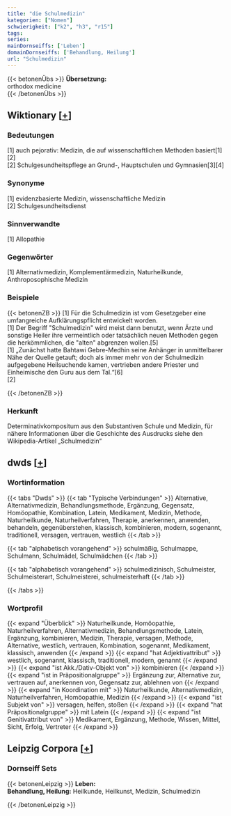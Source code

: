 ```yaml
---
title: "die Schulmedizin"
kategorien: ["Nomen"]
schwierigkeit: ["k2", "h3", "r15"]
tags:
series:
mainDornseiffs: ['Leben']
domainDornseiffs: ['Behandlung, Heilung']
url: "Schulmedizin"
---
```


{{< betonenÜbs >}}
**Übersetzung:**  
orthodox medicine  
{{< /betonenÜbs >}}

## Wiktionary [[+](https://de.wiktionary.org/wiki/Schulmedizin)]

### Bedeutungen
[1] auch pejorativ: Medizin, die auf wissenschaftlichen Methoden basiert[1][2]  
[2] Schulgesundheitspflege an Grund-,  Hauptschulen und Gymnasien[3][4]  

### Synonyme
[1] evidenzbasierte Medizin, wissenschaftliche Medizin  
[2] Schulgesundheitsdienst  

### Sinnverwandte
[1] Allopathie  

### Gegenwörter
[1] Alternativmedizin, Komplementärmedizin, Naturheilkunde, Anthroposophische Medizin  

### Beispiele
{{< betonenZB >}}
[1] Für die Schulmedizin ist vom Gesetzgeber eine umfangreiche Aufklärungspflicht entwickelt worden.  
[1] Der Begriff "Schulmedizin" wird meist dann benutzt, wenn Ärzte und sonstige Heiler ihre vermeintlich oder tatsächlich neuen Methoden gegen die herkömmlichen, die "alten" abgrenzen wollen.[5]  
[1] „Zunächst hatte Bahtawi Gebre-Medhin seine Anhänger in unmittelbarer Nähe der Quelle getauft; doch als immer mehr von der Schulmedizin aufgegebene Heilsuchende kamen, vertrieben andere Priester und Einheimische den Guru aus dem Tal.“[6]  
[2]  

{{< /betonenZB >}}
### Herkunft
Determinativkompositum aus den Substantiven Schule und Medizin, für nähere Informationen über die Geschichte des Ausdrucks siehe den Wikipedia-Artikel „Schulmedizin“  



## dwds [[+](https://www.dwds.de/wb/Schulmedizin)]

### Wortinformation
{{< tabs "Dwds" >}}
{{< tab "Typische Verbindungen" >}}
Alternative, Alternativmedizin, Behandlungsmethode, Ergänzung, Gegensatz, Homöopathie, Kombination, Latein, Medikament, Medizin, Methode, Naturheilkunde, Naturheilverfahren, Therapie, anerkennen, anwenden, behandeln, gegenüberstehen, klassisch, kombinieren, modern, sogenannt, traditionell, versagen, vertrauen, westlich
{{< /tab >}}

{{< tab "alphabetisch vorangehend" >}}
schulmäßig, Schulmappe, Schulmann, Schulmädel, Schulmädchen
{{< /tab >}}

{{< tab "alphabetisch vorangehend" >}}
schulmedizinisch, Schulmeister, Schulmeisterart, Schulmeisterei, schulmeisterhaft
{{< /tab >}}

{{< /tabs >}}

### Wortprofil
{{< expand "Überblick" >}} Naturheilkunde, Homöopathie, Naturheilverfahren, Alternativmedizin, Behandlungsmethode, Latein, Ergänzung, kombinieren, Medizin, Therapie, versagen, Methode, Alternative, westlich, vertrauen, Kombination, sogenannt, Medikament, klassisch, anwenden {{< /expand >}}
{{< expand "hat Adjektivattribut" >}} westlich, sogenannt, klassisch, traditionell, modern, genannt {{< /expand >}}
{{< expand "ist Akk./Dativ-Objekt von" >}} kombinieren {{< /expand >}}
{{< expand "ist in Präpositionalgruppe" >}} Ergänzung zur, Alternative zur, vertrauen auf, anerkennen von, Gegensatz zur, ablehnen von {{< /expand >}}
{{< expand "in Koordination mit" >}} Naturheilkunde, Alternativmedizin, Naturheilverfahren, Homöopathie, Medizin {{< /expand >}}
{{< expand "ist Subjekt von" >}} versagen, helfen, stoßen {{< /expand >}}
{{< expand "hat Präpositionalgruppe" >}} mit Latein {{< /expand >}}
{{< expand "ist Genitivattribut von" >}} Medikament, Ergänzung, Methode, Wissen, Mittel, Sicht, Erfolg, Vertreter {{< /expand >}}

## Leipzig Corpora [[+](https://corpora.uni-leipzig.de/en/res?word=Schulmedizin&corpusId=deu_newscrawl-public_2018)]

### Dornseiff Sets
{{< betonenLeipzig >}}
**Leben:**  
**Behandlung, Heilung:** Heilkunde, Heilkunst, Medizin, Schulmedizin  

{{< /betonenLeipzig >}}
